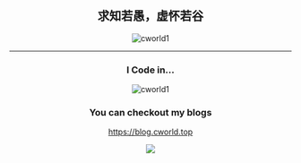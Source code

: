 <div align="center">
  
## 求知若愚，虚怀若谷


<!-- <p align="center"> -->
<!--   <img src="" width="100%" title="Intro Card" alt="Intro Card"> -->
<!-- </p> -->
<p align="center">
  <img src="https://github-readme-stats.vercel.app/api?username=cworld1&show_icons=true&theme=radical&title_color=FFE652&text_color=71DFE7&hide_border=1&border_radius=10" alt="cworld1">
  </p>


---
### I Code in...
<p align="center">
  <img src="https://github-readme-stats.vercel.app/api/top-langs/?username=cworld1&layout=compact&hide=html&title_color=FFE652&theme=radical&text_color=71DFE7&hide_border=1&border_radius=10" alt="cworld1">
</p>

### You can checkout my blogs
https://blog.cworld.top
  
  <img src="https://komarev.com/ghpvc/?username=cworld1&color=dc143c">
  
  </div>
